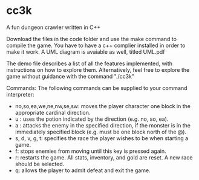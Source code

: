 # cc3k
A fun dungeon crawler written in C++

Download the files in the code folder and use the make command to compile the game. You have to have a c++ complier installed in order to make it work. 
A UML diagram is avaiable as well, titled UML.pdf

The demo file describes a list of all the features implemented, with instructions on how to explore them. Alternatively, feel free to explore the game without guidance with the command "./cc3k"

Commands: 
The following commands can be supplied to your command interpreter:
- no,so,ea,we,ne,nw,se,sw: moves the player character one block in the appropriate cardinal direction.
- u <direction>: uses the potion indicated by the direction (e.g. no, so, ea).
- a <direction>: attacks the enemy in the specified direction, if the monster is in the immediately
specified block (e.g. must be one block north of the @).
- s, d, v, g, t: specifies the race the player wishes to be when starting a game.
- f: stops enemies from moving until this key is pressed again.
- r: restarts the game. All stats, inventory, and gold are reset. A new race should be selected.
- q: allows the player to admit defeat and exit the game.

